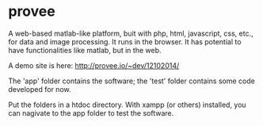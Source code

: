 # provee

A web-based matlab-like platform, buit with php, html, javascript, css, etc., for data and image processing. It runs in the browser. It has potential to have functionalities like matlab, but in the web.

A demo site is here: http://provee.io/~dev/12102014/

The 'app' folder contains the software; the 'test' folder contains some code developed for now.

Put the folders in a htdoc directory. With xampp (or others) installed, you can nagivate to the app folder to test the software. 